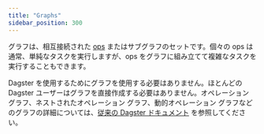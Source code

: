 ```yaml
---
title: "Graphs"
sidebar_position: 300
---
```


グラフは、相互接続された [ops](ops) またはサブグラフのセットです。個々の ops は通常、単純なタスクを実行しますが、ops をグラフに組み立てて複雑なタスクを実行することもできます。

Dagster を使用するためにグラフを使用する必要はありません。ほとんどの Dagster ユーザーはグラフを直接作成する必要はありません。オペレーション グラフ、ネストされたオペレーション グラフ、動的オペレーション グラフなどのグラフの詳細については、[従来の Dagster ドキュメント](https://legacy-docs.dagster.io/concepts/ops-jobs-graphs/graphs) を参照してください。
